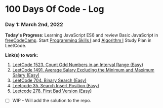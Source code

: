 # 100 Days Of Code - Log

### Day 1: March 2nd, 2022

**Today's Progress**: Learning JavaScript ES6 and review Basic JavaScript in [freeCodeCamp](https://www.freecodecamp.org/learn/javascript-algorithms-and-data-structures/#es6). Start [Programming Skills I](https://leetcode.com/study-plan/programming-skills/?progress=d0c4tfi) and [Algorithm I](https://leetcode.com/study-plan/algorithm/?progress=d0cydcg) Study Plan in LeetCode.

**Link(s) to work:** 
1. [LeetCode 1523. Count Odd Numbers in an Interval Range (Easy)](https://leetcode.com/submissions/detail/651638380/)
2. [LeetCode 1491. Average Salary Excluding the Minimum and Maximum Salary (Easy)](https://leetcode.com/submissions/detail/651646379/)
3. [LeetCode 704. Binary Search (Easy)](https://leetcode.com/submissions/detail/651984404/)
4. [Leetcode 35. Search Insert Position (Easy)](https://leetcode.com/submissions/detail/652036390/)
5. [Leetcode 278. First Bad Version (Easy)](https://leetcode.com/submissions/detail/652030932/)
- [ ] WIP - Will add the solution to the repo.
